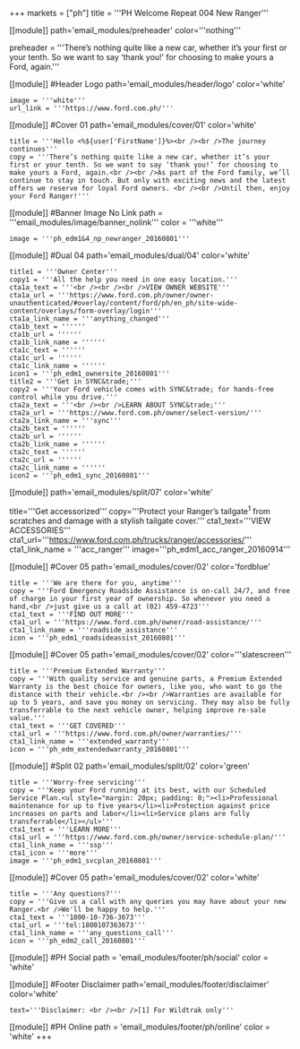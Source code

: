 +++
markets = ["ph"]
title = '''PH Welcome Repeat 004 New Ranger'''

[[module]]
path='email_modules/preheader'
color='''nothing'''

preheader = '''There’s nothing quite like a new car, whether it’s your first or your tenth. So we want to say ‘thank you!’ for choosing to make yours a Ford, again.'''

[[module]] #Header Logo
path='email_modules/header/logo'
color='white'

	image = '''white'''
	url_link = '''https://www.ford.com.ph/'''

[[module]] #Cover 01
path='email_modules/cover/01'
color='white'
 
	title = '''Hello <%${user['FirstName']}%><br /><br />The journey continues'''
	copy = '''There’s nothing quite like a new car, whether it’s your first or your tenth. So we want to say ‘thank you!’ for choosing to make yours a Ford, again.<br /><br />As part of the Ford family, we’ll continue to stay in touch. But only with exciting news and the latest offers we reserve for loyal Ford owners. <br /><br />Until then, enjoy your Ford Ranger!'''

[[module]] #Banner Image No Link
path = '''email_modules/image/banner_nolink'''
color = '''white'''

	image = '''ph_edm1&4_np_newranger_20160801'''

[[module]] #Dual 04
path='email_modules/dual/04'
color='white'

	title1 = '''Owner Center'''
	copy1 = '''All the help you need in one easy location.'''
	cta1a_text = '''<br /><br /><br />VIEW OWNER WEBSITE'''
	cta1a_url = '''https://www.ford.com.ph/owner/owner-unauthenticated/#overlay/content/ford/ph/en_ph/site-wide-content/overlays/form-overlay/login'''
	cta1a_link_name = '''anything_changed'''
	cta1b_text = ''''''
	cta1b_url = ''''''
	cta1b_link_name = ''''''
	cta1c_text = ''''''
	cta1c_url = ''''''
	cta1c_link_name = ''''''
	icon1 = '''ph_edm1_ownersite_20160801'''
	title2 = '''Get in SYNC&trade;'''
	copy2 = '''Your Ford vehicle comes with SYNC&trade; for hands-free control while you drive.'''
	cta2a_text = '''<br /><br />LEARN ABOUT SYNC&trade;'''
	cta2a_url = '''https://www.ford.com.ph/owner/select-version/'''
	cta2a_link_name = '''sync'''
	cta2b_text = ''''''
	cta2b_url = ''''''
	cta2b_link_name = ''''''
	cta2c_text = ''''''
	cta2c_url = ''''''
	cta2c_link_name = ''''''
	icon2 = '''ph_edm1_sync_20160801'''

[[module]]
path='email_modules/split/07'
color='white'

title='''Get accessorized'''
copy='''Protect your Ranger’s tailgate<sup>1</sup> from scratches and damage with a stylish tailgate cover.'''
cta1_text='''VIEW ACCESSORIES'''
cta1_url='''https://www.ford.com.ph/trucks/ranger/accessories/'''
cta1_link_name = '''acc_ranger'''
image='''ph_edm1_acc_ranger_20160914'''

[[module]] #Cover 05
path='email_modules/cover/02'
color='fordblue'

	title = '''We are there for you, anytime'''
	copy = '''Ford Emergency Roadside Assistance is on-call 24/7, and free of charge in your first year of ownership. So whenever you need a hand,<br />just give us a call at (02) 459-4723'''
	cta1_text = '''FIND OUT MORE'''
	cta1_url = '''https://www.ford.com.ph/owner/road-assistance/'''
	cta1_link_name = '''roadside_assistance'''
	icon = '''ph_edm1_roadsideassist_20160801'''

[[module]] #Cover 05
path='email_modules/cover/02'
color='''slatescreen'''

	title = '''Premium Extended Warranty'''
	copy = '''With quality service and genuine parts, a Premium Extended Warranty is the best choice for owners, like you, who want to go the distance with their vehicle.<br /><br />Warranties are available for up to 5 years, and save you money on servicing. They may also be fully transferrable to the next vehicle owner, helping improve re-sale value.'''
	cta1_text = '''GET COVERED'''
	cta1_url = '''https://www.ford.com.ph/owner/warranties/'''
	cta1_link_name = '''extended_warranty'''
	icon = '''ph_edm_extendedwarranty_20160801'''

[[module]] #Split 02
path='email_modules/split/02'
color='green'

	title = '''Worry-free servicing'''
	copy = '''Keep your Ford running at its best, with our Scheduled Service Plan.<ul style="margin: 20px; padding: 0;"><li>Professional maintenance for up to five years</li><li>Protection against price increases on parts and labor</li><li>Service plans are fully transferrable</li></ul>'''
	cta1_text = '''LEARN MORE'''
	cta1_url = '''https://www.ford.com.ph/owner/service-schedule-plan/'''
	cta1_link_name = '''ssp'''
	cta1_icon = '''more'''
	image = '''ph_edm1_svcplan_20160801'''

[[module]] #Cover 05
path='email_modules/cover/02'
color='white'

	title = '''Any questions?'''
	copy = '''Give us a call with any queries you may have about your new Ranger.<br />We'll be happy to help.'''
	cta1_text = '''1800-10-736-3673'''
	cta1_url = '''tel:1800107363673'''
	cta1_link_name = '''any_questions_call'''
	icon = '''ph_edm2_call_20160801'''

[[module]] #PH Social
path = 'email_modules/footer/ph/social'
color = 'white'

[[module]] #Footer Disclaimer
path='email_modules/footer/disclaimer'
color='white'

	text='''Disclaimer: <br /><br />[1] For Wildtrak only'''

[[module]] #PH Online
path = 'email_modules/footer/ph/online'
color = 'white'
+++